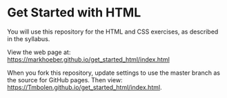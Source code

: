 # Get Started with HTML

You will use this repository for the HTML and CSS exercises, as described in the syllabus.

View the web page at:  https://markhoeber.github.io/get_started_html/index.html

When you fork this repository, update settings to use the master branch as the source for GitHub pages. Then view: https://Tmbolen.github.io/get_started_html/index.html.
